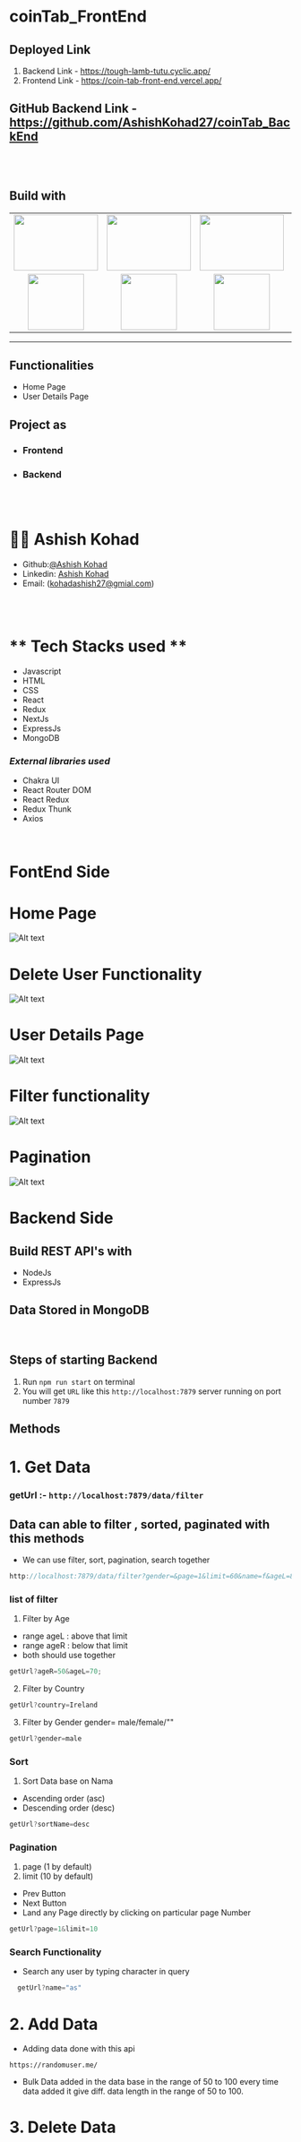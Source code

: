 # coinTab_FrontEnd
## Deployed Link
1.  Backend Link - https://tough-lamb-tutu.cyclic.app/
1.  Frontend Link - https://coin-tab-front-end.vercel.app/

## GitHub Backend Link - https://github.com/AshishKohad27/coinTab_BackEnd

<br/>
<br/>

## Build with

<table  align=center>
  <tr>
      <td align=center> <img src="https://www.pngitem.com/pimgs/m/171-1718042_javascript-logo-png-transparent-png.png"  height=100   width=150 ></td>
 <td align=center> <img src="https://logospng.org/download/css-3/logo-css-3-2048.png"  height=100   width=150 ></td>
    <td align=center> <img src="https://upload.wikimedia.org/wikipedia/commons/4/49/Redux.png"  height=100   width=150 ></td>
     <td align=center> <img src="https://upload.wikimedia.org/wikipedia/commons/thumb/a/a7/React-icon.svg/1280px-React-icon.svg.png"  height=100  ></td>
  </tr><tr><td align=center>  <img src="https://img.icons8.com/color/48/null/chakra-ui.png"   width=100  ></td>
   <td align=center> <img src="https://cdn.cdnlogo.com/logos/m/30/mongodb-icon.svg"  height=100    ></td>
  <td align=center> <img src="https://www.svgrepo.com/show/354202/postman-icon.svg"  height=100  ></td>
  <td align=center> <img src="https://img.icons8.com/plasticine/100/null/github.png"  height=100  ></td>
  </tr>
</table>

<hr/>

## Functionalities

- Home Page
- User Details Page

## Project as

- ### **Frontend**
- ### **Backend**

<br/><br/>

# 🧑🏻 **Ashish Kohad**

- Github:[@Ashish Kohad](https://github.com/AshishKohad27)
- Linkedin: [Ashish Kohad](https://www.linkedin.com/in/ashish-kohad27/)
- Email: (kohadashish27@gmial.com)

<br/><br/>

# ** Tech Stacks used **

<ul>
<li>Javascript</li>
<li>HTML</li>
<li>CSS</li>
<li>React</li>
<li>Redux</li>
<li>NextJs</li>
<li>ExpressJs</li>
<li>MongoDB</li>
</ul>

<h3><i>External libraries used </i></h3>

<ul>
<li>Chakra UI</li>
<li>React Router DOM</li>
<li>React Redux</li>
<li>Redux Thunk</li>
<li>Axios</li>
</ul>

</br>

# FontEnd Side

# Home Page

![Alt text](public/Images/HomePage.PNG)
</br>

# Delete User Functionality

![Alt text](public/Images/DeleteUsers.PNG)
</br>

# User Details Page

![Alt text](public/Images/USERDETAILSPAGE.PNG)
</br>

# Filter functionality

![Alt text](public/Images/VariosFilter.PNG)
</br>

# Pagination

![Alt text](public/Images/Pagination.PNG)
</br>

# Backend Side

## Build REST API's with

- NodeJs
- ExpressJs

## Data Stored in MongoDB

</br>

## Steps of starting Backend

1. Run `npm run start` on terminal
2. You will get `URL` like this `http://localhost:7879` server running on port number `7879`

## Methods

# 1. Get Data

### getUrl :- `http://localhost:7879/data/filter`

## Data can able to filter , sorted, paginated with this methods

- We can use filter, sort, pagination, search together

```javascript
http://localhost:7879/data/filter?gender=&page=1&limit=60&name=f&ageL=80&ageR=70&country=Ireland&sortName=desc
```

### list of filter

1. Filter by Age

- range ageL : above that limit
- range ageR : below that limit
- both should use together

```javascript
getUrl?ageR=50&ageL=70;
```

2. Filter by Country

```javascript
getUrl?country=Ireland
```

3. Filter by Gender
   gender= male/female/""

```javascript
getUrl?gender=male
```

### Sort

1. Sort Data base on Nama

- Ascending order (asc)
- Descending order (desc)

```javascript
getUrl?sortName=desc
```

### Pagination

1. page (1 by default)
2. limit (10 by default)

- Prev Button
- Next Button
- Land any Page directly by clicking on particular page Number

```javascript
getUrl?page=1&limit=10
```

### Search Functionality

- Search any user by typing character in query

```javascript
  getUrl?name="as"
```

# 2. Add Data

- Adding data done with this api

```
https://randomuser.me/
```

- Bulk Data added in the data base in the range of 50 to 100 every time data added it give diff. data length in the range of 50 to 100.

# 3. Delete Data
